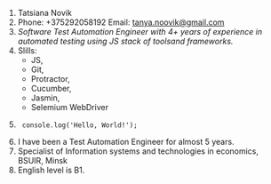 1. Tatsiana Novik
2. Phone: +375292058192
   Email: tanya.noovik@gmail.com
3. *Software Test Automation Engineer with 4+ years of experience in automated testing using JS stack of toolsand frameworks.*
4. Slills:
	* JS, 
	* Git, 
	* Protractor, 
	* Cucumber, 
	* Jasmin, 
	* Selemium WebDriver
5. ```
	console.log('Hello, World!');
	```
6. I have been a Test Automation Engineer for almost 5 years.
7. Specialist of Information systems and technologies in economics, BSUIR, Minsk
8. English level is B1.